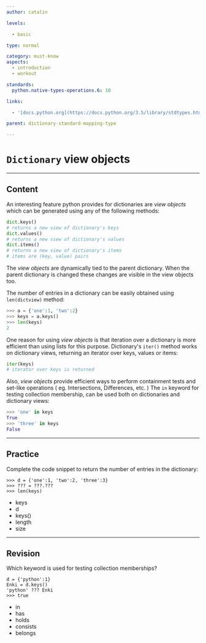 ```yaml
---
author: catalin

levels:

  - basic

type: normal

category: must-know
aspects:
  - introduction
  - workout

standards:
  python.native-types-operations.6: 10

links:

  - '[docs.python.org](https://docs.python.org/3.5/library/stdtypes.html#dictionary-view-objects){website}'

parent: dictionary-standard-mapping-type

---
```


# `Dictionary` view objects

---
## Content

An interesting feature python provides for dictionaries are *view objects*  which can be generated using any of the following methods:
```python
dict.keys()
# returns a new view of dictionary's keys
dict.values()
# returns a new view of dictionary's values
dict.items()
# returns a new view of dictionary's items
# items are (key, value) pairs
```
The *view objects* are dynamically tied to the parent dictionary. When the parent dictionary is changed these changes are visible in the view objects too.


The number of entries in a dictionary can be easily obtained using `len(dictview)` method:
```python
>>> a = {'one':1, 'two':2}
>>> keys = a.keys()
>>> len(keys)
2
```

One reason for using *view objects* is that iteration over a dictionary is more efficient than using lists for this purpose.
Dictionary's `iter()` method works on dictionary views, returning an iterator over keys, values or items:
```python
iter(keys)
# iterator over keys is returned
```

Also, *view objects* provide efficient ways to perform containment tests and set-like operations ( eg. Intersections, Differences, etc. )
The `in` keyword for testing collection membership, can be used both on dictionaries and dictionary views:
```python
>>> 'one' in keys
True
>>> 'three' in keys
False

```

---
## Practice

Complete the code snippet to return the number of entries in the dictionary:

```
>>> d = {'one':1, 'two':2, 'three':3}
>>> ??? = ???.???
>>> len(keys)
```

* keys
* d
* keys()
* length
* size

---
## Revision

Which keyword is used for testing collection memberships?

```
d = {'python':1}
Enki = d.keys()
'python' ??? Enki
>>> true
```

* in
* has
* holds
* consists
* belongs
